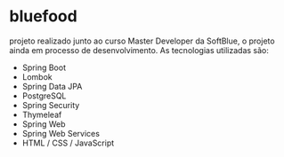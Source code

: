 # bluefood
projeto realizado junto ao curso Master Developer da SoftBlue, o projeto ainda em processo de desenvolvimento.
 As tecnologias utilizadas são:
 
 - Spring Boot
 - Lombok
 - Spring Data JPA
 - PostgreSQL
 - Spring Security
 - Thymeleaf
 - Spring Web
 - Spring Web Services
 - HTML / CSS / JavaScript
